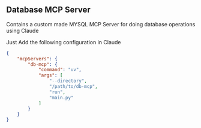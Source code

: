## Database MCP Server

Contains a custom made MYSQL MCP Server for doing database operations using Claude

Just Add the following configuration in Claude

```json
{
    "mcpServers": {
        "db-mcp": {
            "command": "uv",
            "args": [
                "--directory",
                "/path/to/db-mcp",
                "run",
                "main.py"
            ]
        }
    }
}
```